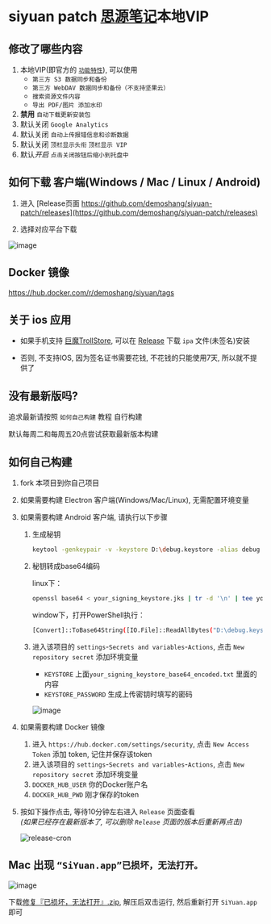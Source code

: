 # siyuan patch [思源笔记](https://github.com/siyuan-note/siyuan)本地VIP

## 修改了哪些内容

1. 本地VIP(即官方的 [`功能特性`](https://b3log.org/siyuan/pricing.html)), 可以使用
    - `第三方 S3 数据同步和备份`
    - `第三方 WebDAV 数据同步和备份（不支持坚果云）`
    - `搜索资源文件内容`
    - `导出 PDF/图片 添加水印`
2. **禁用** `自动下载更新安装包`
3. 默认关闭 `Google Analytics`
4. 默认关闭 `自动上传报错信息和诊断数据`
5. 默认关闭 `顶栏显示头衔` `顶栏显示 VIP`
6. 默认*开启* `点击关闭按钮后缩小到托盘中`

## 如何下载 客户端(Windows / Mac / Linux / Android)

1. 进入 [Release页面 https://github.com/demoshang/siyuan-patch/releases](https://github.com/demoshang/siyuan-patch/releases)

2. 选择对应平台下载  

![image](https://github.com/demoshang/siyuan-patch/assets/26966709/d81f9e8f-027c-4ae6-ba67-51bca5b62bd5)

## Docker 镜像

<https://hub.docker.com/r/demoshang/siyuan/tags>

## 关于 ios 应用

- 如果手机支持 [巨魔TrollStore](https://github.com/opa334/TrollStore), 可以在 [Release](https://github.com/demoshang/siyuan-patch/releases) 下载 `ipa` 文件(未签名)安装

- 否则, 不支持IOS, 因为签名证书需要花钱, 不花钱的只能使用7天, 所以就不提供了

## 没有最新版吗?

追求最新请按照 `如何自己构建` 教程 自行构建  
  
默认每周二和每周五20点尝试获取最新版本构建

## 如何自己构建

1. fork 本项目到你自己项目
2. 如果需要构建 Electron 客户端(Windows/Mac/Linux), 无需配置环境变量
3. 如果需要构建 Android 客户端, 请执行以下步骤
    1. 生成秘钥
       ```bash
       keytool -genkeypair -v -keystore D:\debug.keystore -alias debug -keyalg RSA -keysize 2048 -validity 9125 -storetype JKS
       ```

    2. 秘钥转成base64编码

        linux下：
        ```bash
        openssl base64 < your_signing_keystore.jks | tr -d '\n' | tee your_signing_keystore_base64_encoded.txt
        ```

        window下，打开PowerShell执行：
        ```bash
        [Convert]::ToBase64String([IO.File]::ReadAllBytes("D:\debug.keystore")) > D:\your_signing_keystore_base64_encoded.txt
        ```

    3. 进入该项目的 `settings`-`Secrets and variables`-`Actions`, 点击 `New repository secret` 添加环境变量
       - `KEYSTORE` 上面`your_signing_keystore_base64_encoded.txt` 里面的内容
       - `KEYSTORE_PASSWORD` 生成上传密钥时填写的密码
         
       ![image](https://github.com/user-attachments/assets/23ad34bf-8b89-4b76-8df6-d15c1e0b1358)


4. 如果需要构建 Docker 镜像
    1. 进入 `https://hub.docker.com/settings/security`, 点击 `New Access Token` 添加 token, 记住并保存该token
    2. 进入该项目的 `settings`-`Secrets and variables`-`Actions`, 点击 `New repository secret` 添加环境变量
    3. `DOCKER_HUB_USER` 你的Docker账户名
    4. `DOCKER_HUB_PWD` 刚才保存的token

5. 按如下操作点击, 等待10分钟左右进入 `Release` 页面查看  
*(如果已经存在最新版本了, 可以删除 `Release` 页面的版本后重新再点击)*  

    ![release-cron](https://github.com/demoshang/siyuan-patch/assets/26966709/d139ff11-b4a8-46ff-a532-394fddf27c54)

## Mac 出现 `“SiYuan.app”已损坏，无法打开。`  

![image](https://github.com/demoshang/siyuan-patch/assets/26966709/b876218f-8184-4b2b-877f-a7a3fa92f2d3)

下载[修复『已损坏，无法打开』.zip](https://github.com/demoshang/siyuan-patch/files/14783846/default.zip), 解压后双击运行, 然后重新打开 `SiYuan.app` 即可

